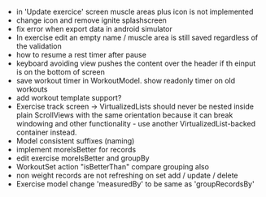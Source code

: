 - in 'Update exercice' screen muscle areas plus icon is not implemented
- change icon and remove ignite splashscreen
- fix error when export data in android simulator
- In exercise edit an empty name / muscle area is still saved regardless of the validation
- how to resume a rest timer after pause
- keyboard avoiding view pushes the content over the header if th einput is on the bottom of screen
- save workout timer in WorkoutModel. show readonly timer on old workouts
- add workout template support?
- Exercise track screen -> VirtualizedLists should never be nested inside plain ScrollViews with the same orientation because it can break windowing and other functionality - use another VirtualizedList-backed container instead.
- Model consistent suffixes (naming)
- implement moreIsBetter for records
- edit exercise moreIsBetter and groupBy
- WorkoutSet action "isBetterThan" compare grouping also
- non weight records are not refreshing on set add / update / delete
- Exercise model change 'measuredBy' to be same as 'groupRecordsBy'
